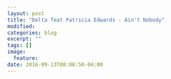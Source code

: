 ```yaml
---
layout: post
title: "Delta feat Patricia Edwards - Ain't Nobody"
modified:
categories: blog
excerpt: ""
tags: []
image:
  feature:
date: 2016-09-13T08:08:50-04:00
---
```

